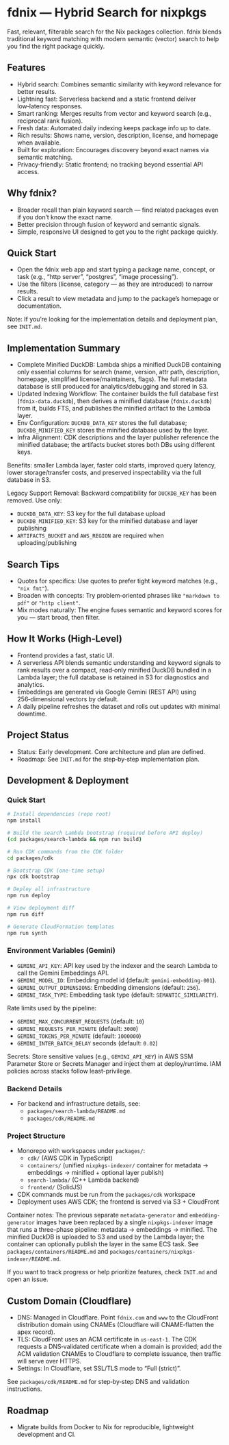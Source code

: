 # fdnix — Hybrid Search for nixpkgs

Fast, relevant, filterable search for the Nix packages collection. fdnix blends traditional keyword matching with modern semantic (vector) search to help you find the right package quickly.

## Features

- Hybrid search: Combines semantic similarity with keyword relevance for better results.
- Lightning fast: Serverless backend and a static frontend deliver low‑latency responses.
- Smart ranking: Merges results from vector and keyword search (e.g., reciprocal rank fusion).
- Fresh data: Automated daily indexing keeps package info up to date.
- Rich results: Shows name, version, description, license, and homepage when available.
- Built for exploration: Encourages discovery beyond exact names via semantic matching.
- Privacy‑friendly: Static frontend; no tracking beyond essential API access.

## Why fdnix?

- Broader recall than plain keyword search — find related packages even if you don’t know the exact name.
- Better precision through fusion of keyword and semantic signals.
- Simple, responsive UI designed to get you to the right package quickly.

## Quick Start

- Open the fdnix web app and start typing a package name, concept, or task (e.g., “http server”, “postgres”, “image processing”).
- Use the filters (license, category — as they are introduced) to narrow results.
- Click a result to view metadata and jump to the package’s homepage or documentation.

Note: If you’re looking for the implementation details and deployment plan, see `INIT.md`.

## Implementation Summary

- Complete Minified DuckDB: Lambda ships a minified DuckDB containing only essential columns for search (name, version, attr path, description, homepage, simplified license/maintainers, flags). The full metadata database is still produced for analytics/debugging and stored in S3.
- Updated Indexing Workflow: The container builds the full database first (`fdnix-data.duckdb`), then derives a minified database (`fdnix.duckdb`) from it, builds FTS, and publishes the minified artifact to the Lambda layer.
- Env Configuration: `DUCKDB_DATA_KEY` stores the full database; `DUCKDB_MINIFIED_KEY` stores the minified database used by the layer.
- Infra Alignment: CDK descriptions and the layer publisher reference the minified database; the artifacts bucket stores both DBs using different keys.

Benefits: smaller Lambda layer, faster cold starts, improved query latency, lower storage/transfer costs, and preserved inspectability via the full database in S3.

Legacy Support Removal: Backward compatibility for `DUCKDB_KEY` has been removed. Use only:
- `DUCKDB_DATA_KEY`: S3 key for the full database upload
- `DUCKDB_MINIFIED_KEY`: S3 key for the minified database and layer publishing
- `ARTIFACTS_BUCKET` and `AWS_REGION` are required when uploading/publishing

## Search Tips

- Quotes for specifics: Use quotes to prefer tight keyword matches (e.g., `"nix fmt"`).
- Broaden with concepts: Try problem‑oriented phrases like `"markdown to pdf"` or `"http client"`.
- Mix modes naturally: The engine fuses semantic and keyword scores for you — start broad, then filter.

## How It Works (High‑Level)

- Frontend provides a fast, static UI.
- A serverless API blends semantic understanding and keyword signals to rank results over a compact, read‑only minified DuckDB bundled in a Lambda layer; the full database is retained in S3 for diagnostics and analytics.
- Embeddings are generated via Google Gemini (REST API) using 256‑dimensional vectors by default.
- A daily pipeline refreshes the dataset and rolls out updates with minimal downtime.

## Project Status

- Status: Early development. Core architecture and plan are defined.
- Roadmap: See `INIT.md` for the step‑by‑step implementation plan.

## Development & Deployment

### Quick Start
```bash
# Install dependencies (repo root)
npm install

# Build the search Lambda bootstrap (required before API deploy)
(cd packages/search-lambda && npm run build)

# Run CDK commands from the CDK folder
cd packages/cdk

# Bootstrap CDK (one-time setup)
npx cdk bootstrap

# Deploy all infrastructure
npm run deploy

# View deployment diff
npm run diff

# Generate CloudFormation templates
npm run synth
```

### Environment Variables (Gemini)
- `GEMINI_API_KEY`: API key used by the indexer and the search Lambda to call the Gemini Embeddings API.
- `GEMINI_MODEL_ID`: Embedding model id (default: `gemini-embedding-001`).
- `GEMINI_OUTPUT_DIMENSIONS`: Embedding dimensions (default: `256`).
- `GEMINI_TASK_TYPE`: Embedding task type (default: `SEMANTIC_SIMILARITY`).

Rate limits used by the pipeline:
- `GEMINI_MAX_CONCURRENT_REQUESTS` (default: `10`)
- `GEMINI_REQUESTS_PER_MINUTE` (default: `3000`)
- `GEMINI_TOKENS_PER_MINUTE` (default: `1000000`)
- `GEMINI_INTER_BATCH_DELAY` seconds (default: `0.02`)

Secrets: Store sensitive values (e.g., `GEMINI_API_KEY`) in AWS SSM Parameter Store or Secrets Manager and inject them at deploy/runtime. IAM policies across stacks follow least-privilege.

### Backend Details
- For backend and infrastructure details, see:
  - `packages/search-lambda/README.md`
  - `packages/cdk/README.md`

### Project Structure
- Monorepo with workspaces under `packages/`:
  - `cdk/` (AWS CDK in TypeScript)
  - `containers/` (unified `nixpkgs-indexer/` container for metadata → embeddings → minified + optional layer publish)
  - `search-lambda/` (C++ Lambda backend)
  - `frontend/` (SolidJS)
- CDK commands must be run from the `packages/cdk` workspace
- Deployment uses AWS CDK; the frontend is served via S3 + CloudFront

Container notes: The previous separate `metadata-generator` and `embedding-generator` images have been replaced by a single `nixpkgs-indexer` image that runs a three-phase pipeline: metadata → embeddings → minified. The minified DuckDB is uploaded to S3 and used by the Lambda layer; the container can optionally publish the layer in the same ECS task. See `packages/containers/README.md` and `packages/containers/nixpkgs-indexer/README.md`.

If you want to track progress or help prioritize features, check `INIT.md` and open an issue.



## Custom Domain (Cloudflare)

- DNS: Managed in Cloudflare. Point `fdnix.com` and `www` to the CloudFront distribution domain using CNAMEs (Cloudflare will CNAME‑flatten the apex record).
- TLS: CloudFront uses an ACM certificate in `us-east-1`. The CDK requests a DNS‑validated certificate when a domain is provided; add the ACM validation CNAMEs to Cloudflare to complete issuance, then traffic will serve over HTTPS.
- Settings: In Cloudflare, set SSL/TLS mode to “Full (strict)”.

See `packages/cdk/README.md` for step‑by‑step DNS and validation instructions.

## Roadmap

- Migrate builds from Docker to Nix for reproducible, lightweight development and CI.
